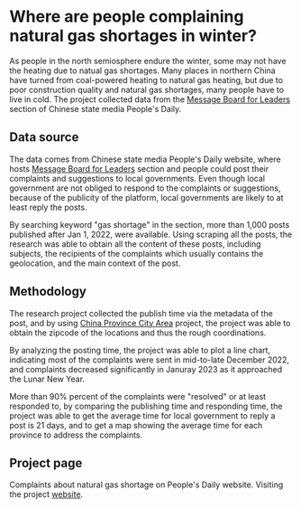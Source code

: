 # Where are people complaining natural gas shortages in winter?
As people in the north semiosphere endure the winter, some may not have the heating due to natual gas shortages. Many places in northern China have turned from coal-powered heating to natural gas heating, but due to poor construction quality and natural gas shortages, many people have to live in cold. The project collected data from the [Message Board for Leaders](https://liuyan.people.com.cn/) section of Chinese state media People's Daily. 

## Data source
The data comes from Chinese state media People's Daily website, where hosts [Message Board for Leaders](https://liuyan.people.com.cn/) section and people could post their complaints and suggestions to local governments. Even though local government are not obliged to respond to the complaints or suggestions, because of the publicity of the platform, local governments are likely to at least reply the posts.

By searching keyword "gas shortage" in the section, more than 1,000 posts published after Jan 1, 2022, were available. Using scraping all the posts, the research was able to obtain all the content of these posts, including subjects, the recipients of the complaints which usually contains the geolocation, and the main context of the post. 

## Methodology
The research project collected the publish time via the metadata of the post, and by using [China Province City Area](https://github.com/DQinYuan/chinese_province_city_area_mapper) project, the project was able to obtain the zipcode of the locations and thus the rough coordinations. 

By analyzing the posting time, the project was able to plot a line chart, indicating most of the complaints were sent in mid-to-late December 2022, and complaints decreased significantly in Januray 2023 as it approached the Lunar New Year. 

More than 90% percent of the complaints were "resolved" or at least responded to, by comparing the publishing time and responding time, the project was able to get the average time for local government to reply a post is 21 days, and to get a map showing the average time for each province to address the complaints. 

## Project page
Complaints about natural gas shortage on People's Daily website. Visiting the project [website](https:\\yong-xiong.github.io/peoples-daily-natural-gas-complaints](https://yong-xiong.github.io/peoples-daily-natural-gas-complaints/)).
